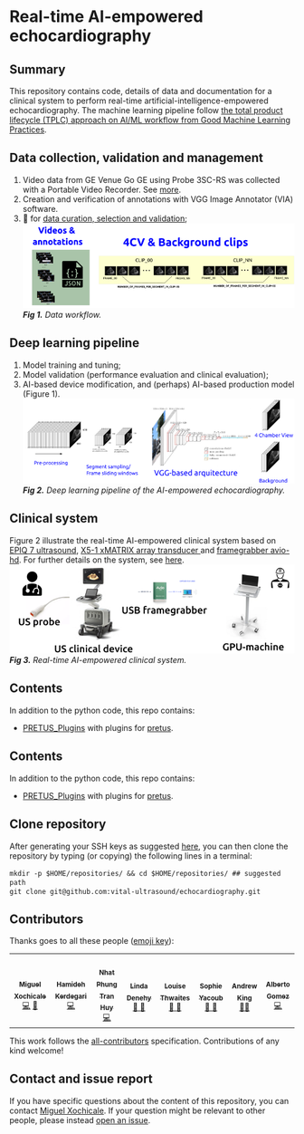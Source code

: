 # Real-time AI-empowered echocardiography

## Summary 
This repository contains code, details of data and documentation for a clinical system to perform real-time artificial-intelligence-empowered echocardiography.
The machine learning pipeline follow [the total product lifecycle (TPLC) approach on AI/ML workflow from Good Machine Learning Practices](scripts/learning-pipeline).

## Data collection, validation and management 
1. Video data from GE Venue Go GE using Probe 3SC-RS was collected with a Portable Video Recorder. See [more](data).
2. Creation and verification of annotations with VGG Image Annotator (VIA) software.
3. :notebook: for [data curation, selection and validation](scripts/curation-selection-validation); 
![fig](figures/data-workflow.png)     
_**Fig 1.** Data workflow._

## Deep learning pipeline
1. Model training and tuning; 
2. Model validation (performance evaluation and clinical evaluation); 
3. AI-based device modification, and (perhaps) AI-based production model (Figure 1). 
![fig](figures/DL-pipeline.png)     
_**Fig 2.** Deep learning pipeline of the AI-empowered echocardiography._

## Clinical system  
Figure 2 illustrate the real-time AI-empowered clinical system based on [EPIQ 7 ultrasound](https://www.philips.co.uk/a-w/about/news/archive/standard/news/backgrounders/Inside-Innovation-EPIQ.html), [X5-1 xMATRIX array transducer ](https://www.philips.co.uk/healthcare/product/HC989605400801/x5-1) and [framegrabber avio-hd](https://www.epiphan.com/products/avio-hd/).
For further details on the system, see [here](docs/system).   
![fig](figures/rt-ai-system.png)    
_**Fig 3.** Real-time AI-empowered clinical system._  

## Contents

In addition to the python code, this repo contains:

* [PRETUS_Plugins](PRETUS_Plugins) with plugins for [pretus](https://github.com/gomezalberto/pretus).

## Contents

In addition to the python code, this repo contains:

* [PRETUS_Plugins](PRETUS_Plugins) with plugins for [pretus](https://github.com/gomezalberto/pretus).

## Clone repository
After generating your SSH keys as suggested [here](https://docs.github.com/en/authentication/connecting-to-github-with-ssh/generating-a-new-ssh-key-and-adding-it-to-the-ssh-agent), you can then clone the repository by typing (or copying) the following lines in a terminal:
```
mkdir -p $HOME/repositories/ && cd $HOME/repositories/ ## suggested path
git clone git@github.com:vital-ultrasound/echocardiography.git
```

## Contributors
Thanks goes to all these people ([emoji key](https://allcontributors.org/docs/en/emoji-key)):  
<!-- ALL-CONTRIBUTORS-LIST:START - Do not remove or modify this section -->
<!-- prettier-ignore-start -->
<!-- markdownlint-disable -->

<table>
  <tr>
    <td align="center"><a href="https://github.com/mxochicale"><img src="https://avatars1.githubusercontent.com/u/11370681?v=4?s=100" width="100px;" alt=""/><br /><sub><b>Miguel Xochicale</b></sub>           </a><br /><a href="https://github.com/vital-ultrasound/echocardiography/commits?author=fepegar" title="Code">💻</a> <a href="https://github.com/fepegar/torchio/commits?author=mxochicale" title="Documentation">📖</a></td>
    <td align="center"><a href="https://github.com/hamidehkerdegari"><img src="https://avatars1.githubusercontent.com/u/30697849?v=4?s=100" width="100px;" alt=""/><br /><sub><b>Hamideh Kerdegari </b></sub>   </a><br /><a href="https://github.com/vital-ultrasound/echocardiography/commits?author=hamidehkerdegari" title="Code">💻</a> </td>
    <td align="center"><a href="https://github.com/huynhatd13"><img src="https://avatars1.githubusercontent.com/u/33121364?v=4?s=100" width="100px;" alt=""/><br /><sub><b>Nhat Phung Tran Huy</b></sub>        </a><br /><a href="https://github.com/vital-ultrasound/echocardiography/commits?author=huynhatd13" title="Code">💻</a></td>
    <td align="center"><a href="https://github.com/"><img src="https://avatars1.githubusercontent.com/u/23114020?v=4?s=100" width="100px;" alt=""/><br /><sub><b>Linda Denehy</b></sub>        </a><br /><a href="https://github.com/vital-ultrasound/echocardiography/commits?author=" title="Research">  🔬 🤔  </a></td>
    <td align="center"><a href="https://github.com/"><img src="https://avatars1.githubusercontent.com/u/23114020?v=4?s=100" width="100px;" alt=""/><br /><sub><b>Louise Thwaites</b></sub>        </a><br /><a href="https://github.com/vital-ultrasound/echocardiography/commits?author=" title="Research">  🔬 🤔  </a></td>
    <td align="center"><a href="https://github.com/"><img src="https://avatars1.githubusercontent.com/u/23114020?v=4?s=100" width="100px;" alt=""/><br /><sub><b>Sophie Yacoub</b></sub>        </a><br /><a href="https://github.com/vital-ultrasound/echocardiography/commits?author=" title="Research">  🔬 🤔  </a></td>
    <td align="center"><a href="https://github.com/atoandy"><img src="https://avatars1.githubusercontent.com/u/38954988?v=4?s=100" width="100px;" alt=""/><br /><sub><b>Andrew King</b></sub>        </a><br /><a href="https://github.com/vital-ultrasound/nnUNet-for-PRETUS/commits?author=atoandy" title="Research">  🔬🤔  </a></td>
    <td align="center"><a href="https://github.com/gomezalberto"><img src="https://avatars1.githubusercontent.com/u/1684834?v=4?s=100" width="100px;" alt=""/><br /><sub><b>Alberto Gomez</b></sub>             </a><br /><a href="https://github.com/vital-ultrasound/echocardiography/commits?author=gomezalberto" title="Code">💻</a></td>
  </tr>
</table>
<!-- markdownlint-restore -->
<!-- prettier-ignore-end -->

<!-- ALL-CONTRIBUTORS-LIST:END -->

This work follows the [all-contributors](https://github.com/all-contributors/all-contributors) specification. 
Contributions of any kind welcome!

## Contact and issue report
If you have specific questions about the content of this repository, you can contact [Miguel Xochicale](mailto:miguel.xochicale@kcl.ac.uk?subject="[ai-echochardiography]"). 
If your question might be relevant to other people, please instead [open an issue](https://github.com/vital-ultrasound/echocardiography/issues).  